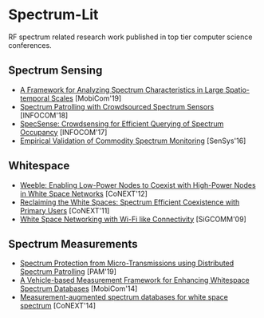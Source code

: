 # Spectrum-Lit
RF spectrum related research work published in top tier computer science conferences.

## Spectrum Sensing
* [A Framework for Analyzing Spectrum Characteristics in Large Spatio-temporal Scales](http://eprints.networks.imdea.org/2054/1/comA49-zengA.pdf) [MobiCom'19]
* [Spectrum Patrolling with Crowdsourced Spectrum Sensors](http://www.wings.cs.stonybrook.edu/pdfs/infocom2018.pdf) [INFOCOM'18]
* [SpecSense: Crowdsensing for Efficient Querying of Spectrum Occupancy](https://www3.cs.stonybrook.edu/~aychakrabort/files/specsense_infocom17.pdf) [INFOCOM'17]
* [Empirical Validation of Commodity Spectrum Monitoring](https://people.cs.uchicago.edu/~ravenben/publications/pdf/spectrum-sensys16.pdf) [SenSys'16]

## Whitespace
* [Weeble: Enabling Low-Power Nodes to Coexist with High-Power Nodes in White Space Networks](https://www.microsoft.com/en-us/research/wp-content/uploads/2016/02/main-30.pdf) [CoNEXT'12]
* [Reclaiming the White Spaces: Spectrum Efficient Coexistence with Primary Users](https://www.microsoft.com/en-us/research/uploads/prod/2017/01/CoNext2011.pdf) [CoNEXT'11]
* [White Space Networking with Wi-Fi like Connectivity](https://www.microsoft.com/en-us/research/wp-content/uploads/2016/02/whitefi.pdf) [SiGCOMM'09]

## Spectrum Measurements
* [Spectrum Protection from Micro-Transmissions using Distributed Spectrum Patrolling](https://www3.cs.stonybrook.edu/~mdasari/assets/pdf/pam19.pdf) [PAM'19]
* [A Vehicle-based Measurement Framework for Enhancing Whitespace Spectrum Databases](http://pages.cs.wisc.edu/~tzhang/papers/vscope_mobicom2014.pdf) [MobiCom'14]
* [Measurement-augmented spectrum databases for white space spectrum](http://conferences.sigcomm.org/co-next/2014/CoNEXT_papers/p67.pdf) [CoNEXT'14]
